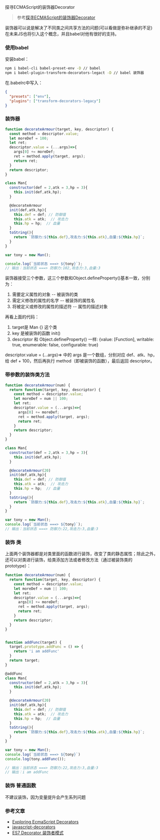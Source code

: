  探寻ECMAScript的装饰器Decorator

> 参考[探寻ECMAScript的装饰器Decorator](https://github.com/rccoder/blog/issues/23)

装饰器可以说是解决了不同类之间共享方法的问题(可以看做是弥补继承的不足)  
在未来JS也将引入这个概念，并且babel对他有很好的支持。

### 使用babel

安装babel： 

```bash
npm i babel-cli babel-preset-env -D // babel
npm i babel-plugin-transform-decorators-legact -D // babel 装饰器
```

在.babelrc中写入：  

```json
{
  "presets": ["env"],
  "plugins": ["transform-decorators-legacy"]
}
```

### 装饰器

```js
function decorateArmour(target, key, descriptor) {
  const method = descriptor.value;
  let moreDef = 100;
  let ret;
  descriptor.value = (...args)=>{
    args[0] += moreDef;
    ret = method.apply(target, args);
    return ret;
  }
  return descriptor;
}

class Man{
  constructor(def = 2,atk = 3,hp = 3){
    this.init(def,atk,hp);
  }

  @decorateArmour
  init(def,atk,hp){
    this.def = def; // 防御值
    this.atk = atk;  // 攻击力
    this.hp = hp;  // 血量
  }
  toString(){
    return `防御力:${this.def},攻击力:${this.atk},血量:${this.hp}`;
  }
}

var tony = new Man();

console.log(`当前状态 ===> ${tony}`);
// 输出：当前状态 ===> 防御力:102,攻击力:3,血量:3
```

装饰器接受三个参数，这三个参数和Object.defineProperty()基本一致，分别为：  
1. 需要定义属性的对象 -- 被装饰的类
2. 需定义修改的属性的名字 -- 被装饰的属性名
3. 将被定义或修改的属性的描述符 -- 属性的描述对象

再看上面的代码：  
1. target是 Man {} 这个类
2. key 是被装饰的函数 init()
3. descriptor 和 Object.defineProperty() 一样: {value: [Function], writable: true, enumerable: false, configurable: true}

descriptor.value = (...args)=> 中的 args 是一个数组，分别对应 def、atk、hp，给 def + 100，然后再执行 method（即被装饰的函数），最后返回 descriptor。

### 带参数的装饰类方法

```js
function decorateArmour(num) {
  return function(target, key, descriptor) {
    const method = descriptor.value;
    let moreDef = num || 100;
    let ret;
    descriptor.value = (...args)=>{
      args[0] += moreDef;
      ret = method.apply(target, args);
      return ret;
    }
    return descriptor;
  }
}

class Man{
  constructor(def = 2,atk = 3,hp = 3){
    this.init(def,atk,hp);
  }

  @decorateArmour(20)
  init(def,atk,hp){
    this.def = def; // 防御值
    this.atk = atk;  // 攻击力
    this.hp = hp;  // 血量
  }
  toString(){
    return `防御力:${this.def},攻击力:${this.atk},血量:${this.hp}`;
  }
}

var tony = new Man();
console.log(`当前状态 ===> ${tony}`);
// 输出：当前状态 ===> 防御力:22,攻击力:3,血量:3
```

### 装饰 类

上面两个装饰器都是对类里面的函数进行装饰，改变了类的静态属性；除此之外，还可以对类进行装饰，给类添加方法或者修改方法（通过被装饰类的 prototype）：

```js
function decorateArmour(num) {
  return function(target, key, descriptor) {
    const method = descriptor.value;
    let moreDef = num || 100;
    let ret;
    descriptor.value = (...args)=>{
      args[0] += moreDef;
      ret = method.apply(target, args);
      return ret;
    }
    return descriptor;
  }
}


function addFunc(target) {
  target.prototype.addFunc = () => {
  	return 'i am addFunc'
  }
  return target;
}

@addFunc
class Man{
  constructor(def = 2,atk = 3,hp = 3){
    this.init(def,atk,hp);
  }

  @decorateArmour(20)
  init(def,atk,hp){
    this.def = def; // 防御值
    this.atk = atk;  // 攻击力
    this.hp = hp;  // 血量
  }
  toString(){
    return `防御力:${this.def},攻击力:${this.atk},血量:${this.hp}`;
  }
}

var tony = new Man();
console.log(`当前状态 ===> ${tony}`)
console.log(tony.addFunc());

// 输出：当前状态 ===> 防御力:22,攻击力:3,血量:3
// 输出：i am addFunc
```

### 装饰 普通函数

不建议装饰，因为变量提升会产生系列问题


### 参考文章

* [Exploring EcmaScript Decorators](https://medium.com/google-developers/exploring-es7-decorators-76ecb65fb841#.g89gf2jx5)
* [javascript-decorators](https://github.com/wycats/javascript-decorators)
* [ES7 Decorator 装饰者模式](https://fed.taobao.org/)
